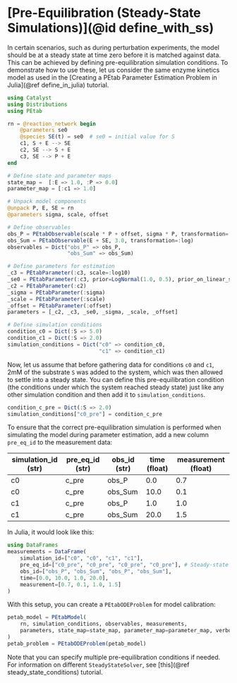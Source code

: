 # [Pre-Equilibration (Steady-State Simulations)](@id define_with_ss)

In certain scenarios, such as during perturbation experiments, the model should be at a steady state at time zero before it is matched against data. This can be achieved by defining pre-equilibration simulation conditions. To demonstrate how to use these, let us consider the same enzyme kinetics model as used in the [Creating a PEtab Parameter Estimation Problem in Julia](@ref define_in_julia) tutorial.

```julia
using Catalyst 
using Distributions
using PEtab

rn = @reaction_network begin
    @parameters se0
    @species SE(t) = se0  # se0 = initial value for S
    c1, S + E --> SE
    c2, SE --> S + E
    c3, SE --> P + E
end

# Define state and parameter maps
state_map =  [:E => 1.0, :P => 0.0]
parameter_map = [:c1 => 1.0]

# Unpack model components
@unpack P, E, SE = rn
@parameters sigma, scale, offset

# Define observables
obs_P = PEtabObservable(scale * P + offset, sigma * P, transformation=:lin)
obs_Sum = PEtabObservable(E + SE, 3.0, transformation=:log)
observables = Dict("obs_P" => obs_P, 
                   "obs_Sum" => obs_Sum) 

# Define parameters for estimation
_c3 = PEtabParameter(:c3, scale=:log10)
_se0 = PEtabParameter(:c3, prior=LogNormal(1.0, 0.5), prior_on_linear_scale=true)
_c2 = PEtabParameter(:c2)
_sigma = PEtabParameter(:sigma)
_scale = PEtabParameter(:scale)
_offset = PEtabParameter(:offset)
parameters = [_c2, _c3, _se0, _sigma, _scale, _offset]

# Define simulation conditions
condition_c0 = Dict(:S => 5.0)
condition_c1 = Dict(:S => 2.0)
simulation_conditions = Dict("c0" => condition_c0, 
                             "c1" => condition_c1)
```

Now, let us assume that before gathering data for conditions `c0` and `c1`, 2mM of the substrate `S` was added to the system, which was then allowed to settle into a steady state. You can define this pre-equilibration condition (the conditions under which the system reached steady state) just like any other simulation condition and then add it to `simulation_conditions`.

```julia
condition_c_pre = Dict(:S => 2.0)
simulation_conditions["c0_pre"] = condition_c_pre
```

To ensure that the correct pre-equilibration simulation is performed when simulating the model during parameter estimation, add a new column `pre_eq_id` to the measurement data:

| simulation_id (str) | pre\_eq\_id (str) | obs_id (str) | time (float) | measurement (float) |
|---------------------|-----------------|--------------|--------------|---------------------|
| c0                  | c_pre           | obs_P        | 0.0          | 0.7                 |
| c0                  | c_pre           | obs_Sum      | 10.0         | 0.1                 |
| c1                  | c_pre           | obs_P        | 1.0          | 1.0                 |
| c1                  | c_pre           | obs_Sum      | 20.0         | 1.5                 |

In Julia, it would look like this:

```julia
using DataFrames
measurements = DataFrame(
    simulation_id=["c0", "c0", "c1", "c1"],
    pre_eq_id=["c0_pre", "c0_pre", "c0_pre", "c0_pre"], # Steady-state pre-eq simulations 
    obs_id=["obs_P", "obs_Sum", "obs_P", "obs_Sum"],
    time=[0.0, 10.0, 1.0, 20.0],
    measurement=[0.7, 0.1, 1.0, 1.5]
)
```

With this setup, you can create a `PEtabODEProblem` for model calibration:

```julia
petab_model = PEtabModel(
    rn, simulation_conditions, observables, measurements,
    parameters, state_map=state_map, parameter_map=parameter_map, verbose=true
)
petab_problem = PEtabODEProblem(petab_model)  
```

Note that you can specify multiple pre-equilibration conditions if needed. For information on different `SteadyStateSolver`, see [this](@ref steady_state_conditions) tutorial.